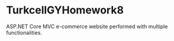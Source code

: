 # TurkcellGYHomework8
 ASP.NET Core MVC e-commerce website performed with multiple functionalities.
